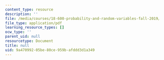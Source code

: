 ```yaml
---
content_type: resource
description: ''
file: /media/courses/18-600-probability-and-random-variables-fall-2019/9a47099205be80ce959bafddd3d1a349_MIT18_600F19_lec17.pdf
file_type: application/pdf
learning_resource_types: []
ocw_type: ''
parent_uid: null
resourcetype: Document
title: null
uid: 9a470992-05be-80ce-959b-afddd3d1a349
---
```

